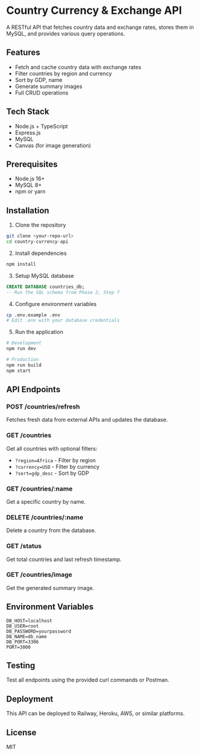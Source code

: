 # Country Currency & Exchange API

A RESTful API that fetches country data and exchange rates, stores them in MySQL, and provides various query operations.

## Features
- Fetch and cache country data with exchange rates
- Filter countries by region and currency
- Sort by GDP, name
- Generate summary images
- Full CRUD operations

## Tech Stack
- Node.js + TypeScript
- Express.js
- MySQL
- Canvas (for image generation)

## Prerequisites
- Node.js 16+
- MySQL 8+
- npm or yarn

## Installation

1. Clone the repository
```bash
git clone <your-repo-url>
cd country-currency-api
```

2. Install dependencies
```bash
npm install
```

3. Setup MySQL database
```sql
CREATE DATABASE countries_db;
-- Run the SQL schema from Phase 2, Step 7
```

4. Configure environment variables
```bash
cp .env.example .env
# Edit .env with your database credentials
```

5. Run the application
```bash
# Development
npm run dev

# Production
npm run build
npm start
```

## API Endpoints

### POST /countries/refresh
Fetches fresh data from external APIs and updates the database.

### GET /countries
Get all countries with optional filters:
- `?region=Africa` - Filter by region
- `?currency=USD` - Filter by currency
- `?sort=gdp_desc` - Sort by GDP

### GET /countries/:name
Get a specific country by name.

### DELETE /countries/:name
Delete a country from the database.

### GET /status
Get total countries and last refresh timestamp.

### GET /countries/image
Get the generated summary image.

## Environment Variables
```
DB_HOST=localhost
DB_USER=root
DB_PASSWORD=yourpassword
DB_NAME=db_name
DB_PORT=3306
PORT=3000
```

## Testing
Test all endpoints using the provided curl commands or Postman.

## Deployment
This API can be deployed to Railway, Heroku, AWS, or similar platforms.

## License
MIT
